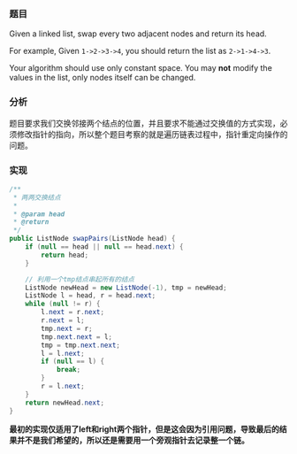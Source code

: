 ### 题目

Given a linked list, swap every two adjacent nodes and return its head.

For example,
Given `1->2->3->4`, you should return the list as `2->1->4->3`.

Your algorithm should use only constant space. You may __not__ modify the values in the list, only nodes itself can be changed.

### 分析

题目要求我们交换邻接两个结点的位置，并且要求不能通过交换值的方式实现，必须修改指针的指向，所以整个题目考察的就是遍历链表过程中，指针重定向操作的问题。

### 实现

```java
/**
 * 两两交换结点
 *
 * @param head
 * @return
 */
public ListNode swapPairs(ListNode head) {
    if (null == head || null == head.next) {
        return head;
    }

    // 利用一个tmp结点串起所有的结点
    ListNode newHead = new ListNode(-1), tmp = newHead;
    ListNode l = head, r = head.next;
    while (null != r) {
        l.next = r.next;
        r.next = l;
        tmp.next = r;
        tmp.next.next = l;
        tmp = tmp.next.next;
        l = l.next;
        if (null == l) {
            break;
        }
        r = l.next;
    }
    return newHead.next;
}
```

__最初的实现仅适用了left和right两个指针，但是这会因为引用问题，导致最后的结果并不是我们希望的，所以还是需要用一个旁观指针去记录整一个链。__